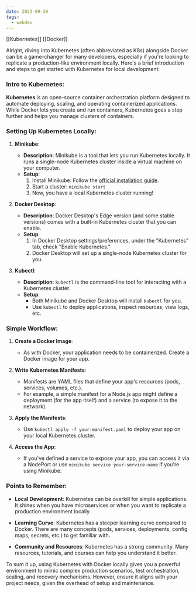 ```yaml
---
date: 2023-09-30
tags:
  - webdev
---
```

[[Kubernetes]] [[Docker]]

Alright, diving into Kubernetes (often abbreviated as K8s) alongside Docker can be a game-changer for many developers, especially if you're looking to replicate a production-like environment locally. Here's a brief introduction and steps to get started with Kubernetes for local development:

### Intro to Kubernetes:

**Kubernetes** is an open-source container orchestration platform designed to automate deploying, scaling, and operating containerized applications. While Docker lets you create and run containers, Kubernetes goes a step further and helps you manage clusters of containers.

### Setting Up Kubernetes Locally:

1. **Minikube**: 
    - **Description**: Minikube is a tool that lets you run Kubernetes locally. It runs a single-node Kubernetes cluster inside a virtual machine on your computer.
    - **Setup**:
        1. Install Minikube: Follow the [official installation guide](https://minikube.sigs.k8s.io/docs/start/).
        2. Start a cluster: `minikube start`
        3. Now, you have a local Kubernetes cluster running!
    
2. **Docker Desktop**:
    - **Description**: Docker Desktop's Edge version (and some stable versions) comes with a built-in Kubernetes cluster that you can enable.
    - **Setup**:
        1. In Docker Desktop settings/preferences, under the "Kubernetes" tab, check "Enable Kubernetes."
        2. Docker Desktop will set up a single-node Kubernetes cluster for you.

3. **Kubectl**:
    - **Description**: `kubectl` is the command-line tool for interacting with a Kubernetes cluster.
    - **Setup**:
        - Both Minikube and Docker Desktop will install `kubectl` for you. 
        - Use `kubectl` to deploy applications, inspect resources, view logs, etc.

### Simple Workflow:

1. **Create a Docker Image**:
    - As with Docker, your application needs to be containerized. Create a Docker image for your app.

2. **Write Kubernetes Manifests**:
    - Manifests are YAML files that define your app's resources (pods, services, volumes, etc.).
    - For example, a simple manifest for a Node.js app might define a deployment (for the app itself) and a service (to expose it to the network).

3. **Apply the Manifests**:
    - Use `kubectl apply -f your-manifest.yaml` to deploy your app on your local Kubernetes cluster.

4. **Access the App**:
    - If you've defined a service to expose your app, you can access it via a NodePort or use `minikube service your-service-name` if you're using Minikube.

### Points to Remember:

- **Local Development**: Kubernetes can be overkill for simple applications. It shines when you have microservices or when you want to replicate a production environment locally.
  
- **Learning Curve**: Kubernetes has a steeper learning curve compared to Docker. There are many concepts (pods, services, deployments, config maps, secrets, etc.) to get familiar with.

- **Community and Resources**: Kubernetes has a strong community. Many resources, tutorials, and courses can help you understand it better.

To sum it up, using Kubernetes with Docker locally gives you a powerful environment to mimic complex production scenarios, test orchestration, scaling, and recovery mechanisms. However, ensure it aligns with your project needs, given the overhead of setup and maintenance.